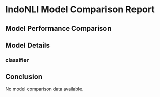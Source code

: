 # IndoNLI Model Comparison Report

## Model Performance Comparison



## Model Details

### classifier

## Conclusion

No model comparison data available.